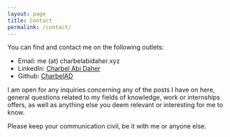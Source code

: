 ```yaml
---
layout: page
title: Contact
permalink: /contact/
---
```


You can find and contact me on the following outlets:
 - Email: me (at) charbelabidaher.xyz
 - LinkedIn: [Charbel Abi Daher](www.linkedin.com/in/charbel-abi-daher)
 - Github: [CharbelAD](https://github.com/CharbelAD)

I am open for any inquiries concerning any of the posts I have on here, general questions related to my fields of knowledge, work or internships offers, as well as anything else you deem relevant or interesting for me to know.

Please keep your communication civil, be it with me or anyone else.
